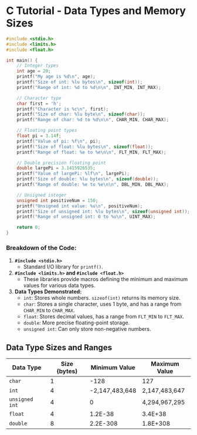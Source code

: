 # C Tutorial - Data Types and Memory Sizes




```c
#include <stdio.h>
#include <limits.h>
#include <float.h>

int main() {
    // Integer types
    int age = 20;
    printf("My age is %d\n", age);
    printf("Size of int: %lu bytes\n", sizeof(int));
    printf("Range of int: %d to %d\n\n", INT_MIN, INT_MAX);

    // Character type
    char first = 'h';
    printf("Character is %c\n", first);
    printf("Size of char: %lu byte\n", sizeof(char));
    printf("Range of char: %d to %d\n\n", CHAR_MIN, CHAR_MAX);

    // Floating point types
    float pi = 3.14f;
    printf("Value of pi: %f\n", pi);
    printf("Size of float: %lu bytes\n", sizeof(float));
    printf("Range of float: %e to %e\n\n", FLT_MIN, FLT_MAX);

    // Double precision floating point
    double largePi = 3.1415926535;
    printf("Value of largePi: %lf\n", largePi);
    printf("Size of double: %lu bytes\n", sizeof(double));
    printf("Range of double: %e to %e\n\n", DBL_MIN, DBL_MAX);

    // Unsigned integer
    unsigned int positiveNum = 150;
    printf("Unsigned int value: %u\n", positiveNum);
    printf("Size of unsigned int: %lu bytes\n", sizeof(unsigned int));
    printf("Range of unsigned int: 0 to %u\n", UINT_MAX);

    return 0;
}
```

### Breakdown of the Code:

1. **`#include <stdio.h>`**
   - Standard I/O library for `printf()`.
2. **`#include <limits.h>` and `#include <float.h>`**
   - These libraries provide macros defining the minimum and maximum values for various data types.
3. **Data Types Demonstrated:**
   - `int`: Stores whole numbers. `sizeof(int)` returns its memory size.
   - `char`: Stores a single character, uses 1 byte, and has a range from `CHAR_MIN` to `CHAR_MAX`.
   - `float`: Stores decimal values, has a range from `FLT_MIN` to `FLT_MAX`.
   - `double`: More precise floating-point storage.
   - `unsigned int`: Can only store non-negative numbers.

## Data Type Sizes and Ranges

| Data Type        | Size (bytes) | Minimum Value        | Maximum Value        |
|-----------------|-------------|----------------------|----------------------|
| `char`          | 1           | -128                 | 127                  |
| `int`           | 4           | -2,147,483,648       | 2,147,483,647        |
| `unsigned int`  | 4           | 0                    | 4,294,967,295        |
| `float`         | 4           | 1.2E-38              | 3.4E+38              |
| `double`        | 8           | 2.2E-308             | 1.8E+308             |





